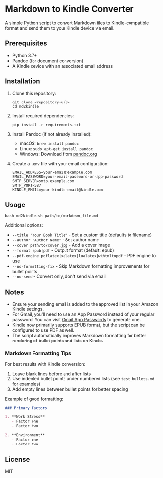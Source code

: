 # Markdown to Kindle Converter

A simple Python script to convert Markdown files to Kindle-compatible format and send them to your Kindle device via email.

## Prerequisites

- Python 3.7+
- Pandoc (for document conversion)
- A Kindle device with an associated email address

## Installation

1. Clone this repository:
   ```
   git clone <repository-url>
   cd md2kindle
   ```

2. Install required dependencies:
   ```
   pip install -r requirements.txt
   ```

3. Install Pandoc (if not already installed):
   - macOS: `brew install pandoc`
   - Linux: `sudo apt-get install pandoc`
   - Windows: Download from [pandoc.org](https://pandoc.org/installing.html)

4. Create a `.env` file with your email configuration:
   ```
   EMAIL_ADDRESS=your-email@example.com
   EMAIL_PASSWORD=your-email-password-or-app-password
   SMTP_SERVER=smtp.example.com
   SMTP_PORT=587
   KINDLE_EMAIL=your-kindle-email@kindle.com
   ```

## Usage

```
bash md2kindle.sh path/to/markdown_file.md
```

Additional options:
- `--title "Your Book Title"` - Set a custom title (defaults to filename)
- `--author "Author Name"` - Set author name
- `--cover path/to/cover.jpg` - Add a cover image
- `--format epub|pdf` - Output format (default: epub)
- `--pdf-engine pdflatex|xelatex|lualatex|wkhtmltopdf` - PDF engine to use
- `--no-formatting-fix` - Skip Markdown formatting improvements for bullet points
- `--no-send` - Convert only, don't send via email

## Notes

- Ensure your sending email is added to the approved list in your Amazon Kindle settings.
- For Gmail, you'll need to use an App Password instead of your regular password. You can visit [Gmail App Passwords](https://myaccount.google.com/apppasswords) to generate one.
- Kindle now primarily supports EPUB format, but the script can be configured to use PDF as well.
- The script automatically improves Markdown formatting for better rendering of bullet points and lists on Kindle.

### Markdown Formatting Tips

For best results with Kindle conversion:

1. Leave blank lines before and after lists
2. Use indented bullet points under numbered lists (see `test_bullets.md` for examples)
3. Add empty lines between bullet points for better spacing

Example of good formatting:
```markdown
### Primary Factors

1. **Work Stress**
   - Factor one
   - Factor two

2. **Environment**
   - Factor one
   - Factor two
```

## License

MIT
